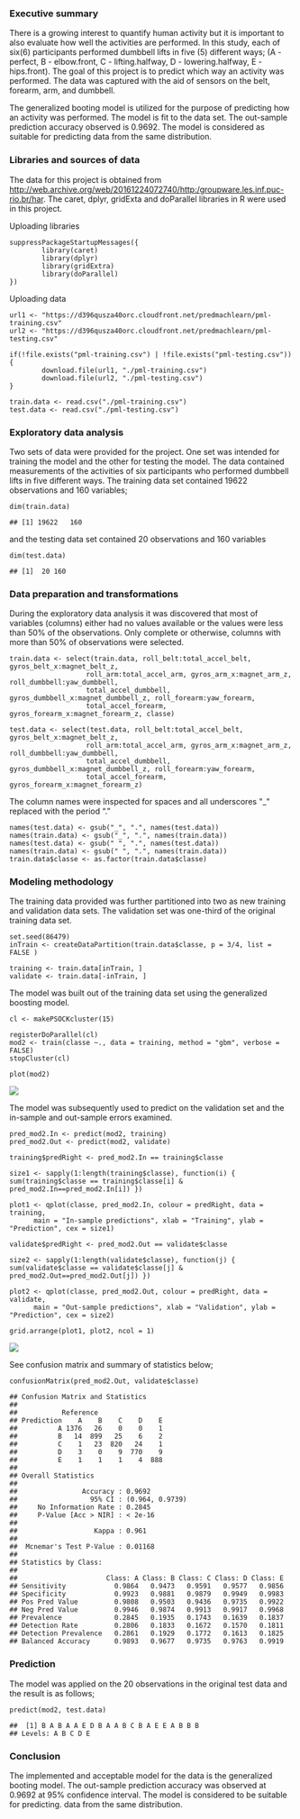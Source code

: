 ### Executive summary

There is a growing interest to quantify human activity but it is
important to also evaluate how well the activities are performed. In
this study, each of six(6) participants performed dumbbell lifts in five
(5) different ways; (A - perfect, B - elbow.front, C - lifting.halfway,
D - lowering.halfway, E - hips.front). The goal of this project is to
predict which way an activity was performed. The data was captured with
the aid of sensors on the belt, forearm, arm, and dumbbell.

The generalized booting model is utilized for the purpose of predicting
how an activity was performed. The model is fit to the data set. The
out-sample prediction accuracy observed is 0.9692. The model is
considered as suitable for predicting data from the same distribution.

### Libraries and sources of data

The data for this project is obtained from
<a href="http://web.archive.org/web/20161224072740/http:/groupware.les.inf.puc-rio.br/har" class="uri">http://web.archive.org/web/20161224072740/http:/groupware.les.inf.puc-rio.br/har</a>.
The caret, dplyr, gridExta and doParallel libraries in R were used in
this project.

Uploading libraries

    suppressPackageStartupMessages({
            library(caret)
            library(dplyr)
            library(gridExtra)
            library(doParallel)     
    })

Uploading data

    url1 <- "https://d396qusza40orc.cloudfront.net/predmachlearn/pml-training.csv"
    url2 <- "https://d396qusza40orc.cloudfront.net/predmachlearn/pml-testing.csv"

    if(!file.exists("pml-training.csv") | !file.exists("pml-testing.csv")){
            download.file(url1, "./pml-training.csv")
            download.file(url2, "./pml-testing.csv")
    }

    train.data <- read.csv("./pml-training.csv")
    test.data <- read.csv("./pml-testing.csv")

### Exploratory data analysis

Two sets of data were provided for the project. One set was intended for
training the model and the other for testing the model. The data
contained measurements of the activities of six participants who
performed dumbbell lifts in five different ways. The training data set
contained 19622 observations and 160 variables;

    dim(train.data)

    ## [1] 19622   160

and the testing data set contained 20 observations and 160 variables

    dim(test.data)

    ## [1]  20 160

### Data preparation and transformations

During the exploratory data analysis it was discovered that most of
variables (columns) either had no values available or the values were
less than 50% of the observations. Only complete or otherwise, columns
with more than 50% of observations were selected.

    train.data <- select(train.data, roll_belt:total_accel_belt, gyros_belt_x:magnet_belt_z,
                       roll_arm:total_accel_arm, gyros_arm_x:magnet_arm_z, roll_dumbbell:yaw_dumbbell,
                       total_accel_dumbbell, gyros_dumbbell_x:magnet_dumbbell_z, roll_forearm:yaw_forearm,
                       total_accel_forearm, gyros_forearm_x:magnet_forearm_z, classe)

    test.data <- select(test.data, roll_belt:total_accel_belt, gyros_belt_x:magnet_belt_z,
                       roll_arm:total_accel_arm, gyros_arm_x:magnet_arm_z, roll_dumbbell:yaw_dumbbell,
                       total_accel_dumbbell, gyros_dumbbell_x:magnet_dumbbell_z, roll_forearm:yaw_forearm,
                       total_accel_forearm, gyros_forearm_x:magnet_forearm_z)

The column names were inspected for spaces and all underscores "\_"
replaced with the period “.”

    names(test.data) <- gsub("_", ".", names(test.data))
    names(train.data) <- gsub("_", ".", names(train.data))
    names(test.data) <- gsub(" ", ".", names(test.data))
    names(train.data) <- gsub(" ", ".", names(train.data))
    train.data$classe <- as.factor(train.data$classe)

### Modeling methodology

The training data provided was further partitioned into two as new
training and validation data sets. The validation set was one-third of
the original training data set.

    set.seed(86479)
    inTrain <- createDataPartition(train.data$classe, p = 3/4, list = FALSE )

    training <- train.data[inTrain, ]
    validate <- train.data[-inTrain, ]

The model was built out of the training data set using the generalized
boosting model.

    cl <- makePSOCKcluster(15)

    registerDoParallel(cl)
    mod2 <- train(classe ~., data = training, method = "gbm", verbose = FALSE)
    stopCluster(cl)

    plot(mod2)

![](Human_Activity_Recognition_files/figure-markdown_strict/modeling-1.png)

The model was subsequently used to predict on the validation set and the
in-sample and out-sample errors examined.

    pred_mod2.In <- predict(mod2, training)
    pred_mod2.Out <- predict(mod2, validate)

    training$predRight <- pred_mod2.In == training$classe

    size1 <- sapply(1:length(training$classe), function(i) { sum(training$classe == training$classe[i] & pred_mod2.In==pred_mod2.In[i]) })

    plot1 <- qplot(classe, pred_mod2.In, colour = predRight, data = training,
          main = "In-sample predictions", xlab = "Training", ylab = "Prediction", cex = size1)

    validate$predRight <- pred_mod2.Out == validate$classe

    size2 <- sapply(1:length(validate$classe), function(j) { sum(validate$classe == validate$classe[j] & pred_mod2.Out==pred_mod2.Out[j]) })

    plot2 <- qplot(classe, pred_mod2.Out, colour = predRight, data = validate,
          main = "Out-sample predictions", xlab = "Validation", ylab = "Prediction", cex = size2)

    grid.arrange(plot1, plot2, ncol = 1)

![](Human_Activity_Recognition_files/figure-markdown_strict/predict-1.png)

See confusion matrix and summary of statistics below;

    confusionMatrix(pred_mod2.Out, validate$classe)

    ## Confusion Matrix and Statistics
    ## 
    ##           Reference
    ## Prediction    A    B    C    D    E
    ##          A 1376   26    0    0    1
    ##          B   14  899   25    6    2
    ##          C    1   23  820   24    1
    ##          D    3    0    9  770    9
    ##          E    1    1    1    4  888
    ## 
    ## Overall Statistics
    ##                                          
    ##                Accuracy : 0.9692         
    ##                  95% CI : (0.964, 0.9739)
    ##     No Information Rate : 0.2845         
    ##     P-Value [Acc > NIR] : < 2e-16        
    ##                                          
    ##                   Kappa : 0.961          
    ##                                          
    ##  Mcnemar's Test P-Value : 0.01168        
    ## 
    ## Statistics by Class:
    ## 
    ##                      Class: A Class: B Class: C Class: D Class: E
    ## Sensitivity            0.9864   0.9473   0.9591   0.9577   0.9856
    ## Specificity            0.9923   0.9881   0.9879   0.9949   0.9983
    ## Pos Pred Value         0.9808   0.9503   0.9436   0.9735   0.9922
    ## Neg Pred Value         0.9946   0.9874   0.9913   0.9917   0.9968
    ## Prevalence             0.2845   0.1935   0.1743   0.1639   0.1837
    ## Detection Rate         0.2806   0.1833   0.1672   0.1570   0.1811
    ## Detection Prevalence   0.2861   0.1929   0.1772   0.1613   0.1825
    ## Balanced Accuracy      0.9893   0.9677   0.9735   0.9763   0.9919

### Prediction

The model was applied on the 20 observations in the original test data
and the result is as follows;

    predict(mod2, test.data)

    ##  [1] B A B A A E D B A A B C B A E E A B B B
    ## Levels: A B C D E

### Conclusion

The implemented and acceptable model for the data is the generalized
booting model. The out-sample prediction accuracy was observed at 0.9692
at 95% confidence interval. The model is considered to be suitable for
predicting. data from the same distribution.
